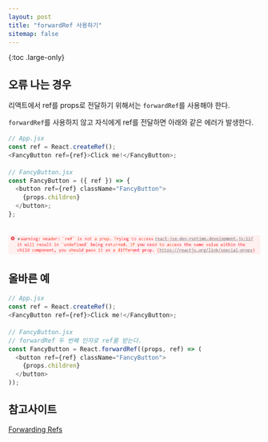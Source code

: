 ```yaml
---
layout: post
title: "forwardRef 사용하기"
sitemap: false
---
```


{:toc .large-only}

## 오류 나는 경우

리액트에서 ref를 props로 전달하기 위해서는 `forwardRef`를 사용해야 한다.

`forwardRef`를 사용하지 않고 자식에게 ref를 전달하면 아래와 같은 에러가 발생한다.

```js
// App.jsx
const ref = React.createRef();
<FancyButton ref={ref}>Click me!</FancyButton>;

// FancyButton.jsx
const FancyButton = ({ ref }) => {
  <button ref={ref} className="FancyButton">
    {props.children}
  </button>;
};
```

<img src="/assets/img/blog/2022-08-01-forwardRef_01.png" style="margin-top:20px;">

## 올바른 예

```js
// App.jsx
const ref = React.createRef();
<FancyButton ref={ref}>Click me!</FancyButton>;

// FancyButton.jsx
// forwardRef 두 번째 인자로 ref를 받는다.
const FancyButton = React.forwardRef((props, ref) => (
  <button ref={ref} className="FancyButton">
    {props.children}
  </button>
));
```

## 참고사이트

[Forwarding Refs](https://ko.reactjs.org/docs/forwarding-refs.html)
